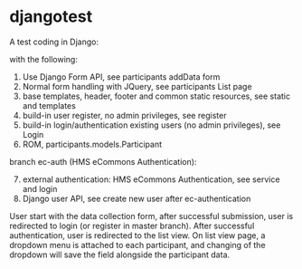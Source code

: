 # djangotest

A test coding in Django:

with the following:

1. Use Django Form API, see participants addData form
2. Normal form handling with JQuery, see participants List page
3. base templates, header, footer and common static resources, see static and templates
4. build-in user register, no admin privileges, see register
5. build-in login/authentication existing users (no admin privileges), see Login
6. ROM, participants.models.Participant

branch ec-auth (HMS eCommons Authentication):

7. external authentication: HMS eCommons Authentication, see service and login
8. Django user API, see create new user after ec-authentication

User start with the data collection form, after successful submission, user is redirected to login (or register in master branch). After successful authentication, user is redirected to the list view. On list view page, a dropdown menu is attached to each participant, and changing of the dropdown will save the field alongside the participant data.
